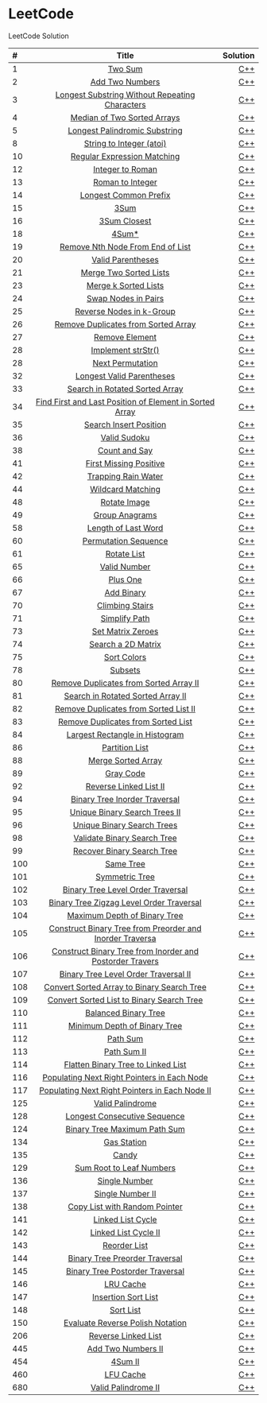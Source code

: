 # LeetCode
LeetCode Solution


| #    | Title                                                                                                                                                           | Solution                                                                                                                                          |
| :--- | :--------------------------------------:                                                                                                                        | ---------------------------------------:                                                                                                          |
| 1    | [Two Sum](https://leetcode.com/problems/two-sum/description/)                                                                                                   | [C++](https://github.com/starFalll/LeetCode/blob/master/algorithms/1.Two%20Sum.md)                                                                |
| 2    | [Add Two Numbers](https://leetcode.com/problems/add-two-numbers/description/)                                                                                   | [C++](https://github.com/starFalll/LeetCode/blob/master/algorithms/2.Add%20Two%20Numbers.md)                                                      |
| 3    | [Longest Substring Without Repeating Characters](https://leetcode.com/problems/longest-substring-without-repeating-characters/description/)                     | [C++](https://github.com/starFalll/LeetCode/blob/master/algorithms/3.Longest%20Substring%20Without%20Repeating%20Characters.md)                   |
| 4    | [Median of Two Sorted Arrays](https://leetcode.com/problems/median-of-two-sorted-arrays/description/)                                                           | [C++](https://github.com/starFalll/LeetCode/blob/master/algorithms/4.Median%20of%20Two%20Sorted%20Arrays.md)                                      |
| 5    | [Longest Palindromic Substring](https://leetcode.com/problems/longest-palindromic-substring/description/)                                                       | [C++](https://github.com/starFalll/LeetCode/blob/master/algorithms/5.Longest%20Palindromic%20Substring.md)                                        |
| 8    | [String to Integer (atoi)](https://leetcode.com/problems/string-to-integer-atoi/description/)                                                                   | [C++](https://github.com/starFalll/LeetCode/blob/master/algorithms/8.String%20to%20Integer%20(atoi).md)                                           |
| 10   | [Regular Expression Matching](https://leetcode.com/problems/regular-expression-matching/description/)                                                           | [C++](https://github.com/starFalll/LeetCode/blob/master/algorithms/10.Regular%20Expression%20Matching.md)                                         |
| 12   | [Integer to Roman](https://leetcode.com/problems/integer-to-roman/description/)                                                                                 | [C++](https://github.com/starFalll/LeetCode/blob/master/algorithms/12.Integer%20to%20Roman.md)                                                    |
| 13   | [Roman to Integer](https://leetcode.com/problems/roman-to-integer/description/)                                                                                 | [C++](https://github.com/starFalll/LeetCode/blob/master/algorithms/13.Roman%20to%20Integer.md)                                                    |
| 14   | [Longest Common Prefix](https://leetcode.com/problems/longest-common-prefix/description/)                                                                       | [C++](https://github.com/starFalll/LeetCode/blob/master/algorithms/14.Longest%20Common%20Prefix.md)                                               |
| 15   | [3Sum](https://leetcode.com/problems/3sum/description/)                                                                                                         | [C++](https://github.com/starFalll/LeetCode/blob/master/algorithms/15.3Sum.md)                                                                    |
| 16   | [3Sum Closest](https://leetcode.com/problems/3sum-closest/description/)                                                                                         | [C++](https://github.com/starFalll/LeetCode/blob/master/algorithms/16.3Sum%20Closest.md)                                                          |
| 18   | [4Sum*](https://leetcode.com/problems/4sum*/description/)                                                                                                       | [C++](https://github.com/starFalll/LeetCode/blob/master/algorithms/18.4Sum*.md)                                                                   |
| 19   | [Remove Nth Node From End of List](https://leetcode.com/problems/remove-nth-node-from-end-of-list/description/)                                                 | [C++](https://github.com/starFalll/LeetCode/blob/master/algorithms/19.Remove%20Nth%20Node%20From%20End%20of%20List.md)                            |
| 20   | [Valid Parentheses](https://leetcode.com/problems/valid-parentheses/description/)                                                                               | [C++](https://github.com/starFalll/LeetCode/blob/master/algorithms/20.Valid%20Parentheses.md)                                                     |
|21|[Merge Two Sorted Lists](https://leetcode.com/problems/merge-two-sorted-lists/description/)|[C++](https://github.com/starFalll/LeetCode/blob/master/algorithms/21.Merge%20Two%20Sorted%20Lists.md)|
|23|[Merge k Sorted Lists](https://leetcode.com/problems/merge-k-sorted-lists/description/)|[C++](https://github.com/starFalll/LeetCode/blob/master/algorithms/23.Merge%20k%20Sorted%20Lists.md)|
| 24   | [Swap Nodes in Pairs](https://leetcode.com/problems/swap-nodes-in-pairs/description/)                                                                           | [C++](https://github.com/starFalll/LeetCode/blob/master/algorithms/24.Swap%20Nodes%20in%20Pairs.md)                                               |
| 25   | [Reverse Nodes in k-Group](https://leetcode.com/problems/reverse-nodes-in-k-group/description/)                                                                 | [C++](https://github.com/starFalll/LeetCode/blob/master/algorithms/25.Reverse%20Nodes%20in%20k-Group.md)                                          |
| 26   | [Remove Duplicates from Sorted Array](https://leetcode.com/problems/remove-duplicates-from-sorted-array/description/)                                           | [C++](https://github.com/starFalll/LeetCode/blob/master/algorithms/26.Remove%20Duplicates%20from%20Sorted%20Array.md)                             |
| 27   | [Remove Element](https://leetcode.com/problems/remove-element/description/)                                                                                     | [C++](https://github.com/starFalll/LeetCode/blob/master/algorithms/27.Remove%20Element.md)                                                        |
| 28   | [Implement strStr()](https://leetcode.com/problems/implement-strstr/description/)                                                                               | [C++](https://github.com/starFalll/LeetCode/blob/master/algorithms/28.Implement%20strStr().md)                                                    |
| 28   | [Next Permutation](https://leetcode.com/problems/next-permutation/description/)                                                                                 | [C++](https://github.com/starFalll/LeetCode/blob/master/algorithms/28.Next%20Permutation.md)                                                      |
| 32   | [Longest Valid Parentheses](https://leetcode.com/problems/longest-valid-parentheses/description/)                                                               | [C++](https://github.com/starFalll/LeetCode/blob/master/algorithms/32.Longest%20Valid%20Parentheses.md)                                           |
| 33   | [Search in Rotated Sorted Array](https://leetcode.com/problems/search-in-rotated-sorted-array/description/)                                                     | [C++](https://github.com/starFalll/LeetCode/blob/master/algorithms/33.Search%20in%20Rotated%20Sorted%20Array.md)                                  |
|34|[Find First and Last Position of Element in Sorted Array](https://leetcode.com/problems/find-first-and-last-position-of-element-in-sorted-array/description/)|[C++](https://github.com/starFalll/LeetCode/blob/master/algorithms/34.Find%20First%20and%20Last%20Position%20of%20Element%20in%20Sorted%20Array.md)|
|35|[Search Insert Position](https://leetcode.com/problems/search-insert-position/description/)|[C++](https://github.com/starFalll/LeetCode/blob/master/algorithms/35.Search%20Insert%20Position.md)|
| 36   | [Valid Sudoku](https://leetcode.com/problems/valid-sudoku/description/)                                                                                         | [C++](https://github.com/starFalll/LeetCode/blob/master/algorithms/36.Valid%20Sudoku.md)                                                          |
| 38   | [Count and Say](https://leetcode.com/problems/count-and-say/description/)                                                                                       | [C++](https://github.com/starFalll/LeetCode/blob/master/algorithms/38.Count%20and%20Say.md)                                                       |
|41|[First Missing Positive](https://leetcode.com/problems/first-missing-positive/description/)|[C++](https://github.com/starFalll/LeetCode/blob/master/algorithms/41.First%20Missing%20Positive.md)|
| 42   | [Trapping Rain Water](https://leetcode.com/problems/trapping-rain-water/description/)                                                                           | [C++](https://github.com/starFalll/LeetCode/blob/master/algorithms/42.Trapping%20Rain%20Water.md)                                                 |
| 44   | [Wildcard Matching](https://leetcode.com/problems/wildcard-matching/description/)                                                                               | [C++](https://github.com/starFalll/LeetCode/blob/master/algorithms/44.Wildcard%20Matching.md)                                                     |
| 48   | [Rotate Image](https://leetcode.com/problems/rotate-image/description/)                                                                                         | [C++](https://github.com/starFalll/LeetCode/blob/master/algorithms/48.Rotate%20Image.md)                                                          |
| 49   | [Group Anagrams](https://leetcode.com/problems/group-anagrams/description/)                                                                                     | [C++](https://github.com/starFalll/LeetCode/blob/master/algorithms/49.Group%20Anagrams.md)                                                        |
| 58   | [Length of Last Word](https://leetcode.com/problems/length-of-last-word/description/)                                                                           | [C++](https://github.com/starFalll/LeetCode/blob/master/algorithms/58.Length%20of%20Last%20Word.md)                                               |
| 60   | [Permutation Sequence](https://leetcode.com/problems/permutation-sequence/description/)                                                                         | [C++](https://github.com/starFalll/LeetCode/blob/master/algorithms/60.Permutation%20Sequence.md)                                                  |
| 61   | [Rotate List](https://leetcode.com/problems/rotate-list/description/)                                                                                           | [C++](https://github.com/starFalll/LeetCode/blob/master/algorithms/61.Rotate%20List.md)                                                           |
| 65   | [Valid Number](https://leetcode.com/problems/valid-number/description/)                                                                                         | [C++](https://github.com/starFalll/LeetCode/blob/master/algorithms/65.Valid%20Number.md)                                                          |
| 66   | [Plus One](https://leetcode.com/problems/plus-one/description/)                                                                                                 | [C++](https://github.com/starFalll/LeetCode/blob/master/algorithms/66.Plus%20One.md)                                                              |
| 67   | [Add Binary](https://leetcode.com/problems/add-binary/description/)                                                                                             | [C++](https://github.com/starFalll/LeetCode/blob/master/algorithms/67.Add%20Binary.md)                                                            |
| 70   | [Climbing Stairs](https://leetcode.com/problems/climbing-stairs/description/)                                                                                   | [C++](https://github.com/starFalll/LeetCode/blob/master/algorithms/70.Climbing%20Stairs.md)                                                       |
| 71   | [Simplify Path](https://leetcode.com/problems/simplify-path/description/)                                                                                       | [C++](https://github.com/starFalll/LeetCode/blob/master/algorithms/71.Simplify%20Path.md)                                                         |
| 73   | [Set Matrix Zeroes](https://leetcode.com/problems/set-matrix-zeroes/description/)                                                                               | [C++](https://github.com/starFalll/LeetCode/blob/master/algorithms/73.Set%20Matrix%20Zeroes.md)                                                   |
|74|[Search a 2D Matrix](https://leetcode.com/problems/search-a-2d-matrix/description/)|[C++](https://github.com/starFalll/LeetCode/blob/master/algorithms/74.Search%20a%202D%20Matrix.md)|
|75|[Sort Colors](https://leetcode.com/problems/sort-colors/description/)|[C++](https://github.com/starFalll/LeetCode/blob/master/algorithms/75.Sort%20Colors.md)|
|78|[Subsets](https://leetcode.com/problems/subsets/description/)|[C++](https://github.com/starFalll/LeetCode/blob/master/algorithms/78.Subsets.md)|
| 80   | [Remove Duplicates from Sorted Array II](https://leetcode.com/problems/remove-duplicates-from-sorted-array-ii/description/)                                     | [C++](https://github.com/starFalll/LeetCode/blob/master/algorithms/80.Remove%20Duplicates%20from%20Sorted%20Array%20II.md)                        |
| 81   | [Search in Rotated Sorted Array II](https://leetcode.com/problems/search-in-rotated-sorted-array-ii/description/)                                               | [C++](https://github.com/starFalll/LeetCode/blob/master/algorithms/81.Search%20in%20Rotated%20Sorted%20Array%20II.md)                             |
| 82   | [Remove Duplicates from Sorted List II](https://leetcode.com/problems/remove-duplicates-from-sorted-list-ii/description/)                                       | [C++](https://github.com/starFalll/LeetCode/blob/master/algorithms/82.Remove%20Duplicates%20from%20Sorted%20List%20II.md)                         |
| 83   | [Remove Duplicates from Sorted List](https://leetcode.com/problems/remove-duplicates-from-sorted-list/description/)                                             | [C++](https://github.com/starFalll/LeetCode/blob/master/algorithms/83.Remove%20Duplicates%20from%20Sorted%20List.md)                              |
| 84   | [Largest Rectangle in Histogram](https://leetcode.com/problems/largest-rectangle-in-histogram/description/)                                                     | [C++](https://github.com/starFalll/LeetCode/blob/master/algorithms/84.Largest%20Rectangle%20in%20Histogram.md)                                    |
| 86   | [Partition List](https://leetcode.com/problems/partition-list/description/)                                                                                     | [C++](https://github.com/starFalll/LeetCode/blob/master/algorithms/86.Partition%20List.md)                                                        |
|88|[Merge Sorted Array](https://leetcode.com/problems/merge-sorted-array/description/)|[C++](https://github.com/starFalll/LeetCode/blob/master/algorithms/88.Merge%20Sorted%20Array.md)|
| 89   | [Gray Code](https://leetcode.com/problems/gray-code/description/)                                                                                               | [C++](https://github.com/starFalll/LeetCode/blob/master/algorithms/89.Gray%20Code.md)                                                             |
| 92   | [Reverse Linked List II](https://leetcode.com/problems/reverse-linked-list-ii/description/)                                                                     | [C++](https://github.com/starFalll/LeetCode/blob/master/algorithms/92.Reverse%20Linked%20List%20II.md)                                            |
| 94   | [Binary Tree Inorder Traversal](https://leetcode.com/problems/binary-tree-inorder-traversal/description/)                                                       | [C++](https://github.com/starFalll/LeetCode/blob/master/algorithms/94.Binary%20Tree%20Inorder%20Traversal.md)                                     |
| 95   | [Unique Binary Search Trees II](https://leetcode.com/problems/unique-binary-search-trees-ii/description/)                                                       | [C++](https://github.com/starFalll/LeetCode/blob/master/algorithms/95.Unique%20Binary%20Search%20Trees%20II.md)                                   |
| 96   | [Unique Binary Search Trees](https://leetcode.com/problems/unique-binary-search-trees/description/)                                                             | [C++](https://github.com/starFalll/LeetCode/blob/master/algorithms/96.Unique%20Binary%20Search%20Trees.md)                                        |
| 98   | [Validate Binary Search Tree](https://leetcode.com/problems/validate-binary-search-tree/description/)                                                           | [C++](https://github.com/starFalll/LeetCode/blob/master/algorithms/98.Validate%20Binary%20Search%20Tree.md)                                       |
| 99   | [Recover Binary Search Tree](https://leetcode.com/problems/recover-binary-search-tree/description/)                                                             | [C++](https://github.com/starFalll/LeetCode/blob/master/algorithms/99.Recover%20Binary%20Search%20Tree.md)                                        |
| 100  | [Same Tree](https://leetcode.com/problems/same-tree/description/)                                                                                               | [C++](https://github.com/starFalll/LeetCode/blob/master/algorithms/100.Same%20Tree.md)                                                            |
| 101  | [Symmetric Tree](https://leetcode.com/problems/symmetric-tree/description/)                                                                                     | [C++](https://github.com/starFalll/LeetCode/blob/master/algorithms/101.Symmetric%20Tree.md)                                                       |
| 102  | [Binary Tree Level Order Traversal](https://leetcode.com/problems/binary-tree-level-order-traversal/description/)                                               | [C++](https://github.com/starFalll/LeetCode/blob/master/algorithms/102.Binary%20Tree%20Level%20Order%20Traversal.md)                              |
| 103  | [Binary Tree Zigzag Level Order Traversal](https://leetcode.com/problems/binary-tree-zigzag-level-order-traversal/description/)                                 | [C++](https://github.com/starFalll/LeetCode/blob/master/algorithms/103.Binary%20Tree%20Zigzag%20Level%20Order%20Traversal.md)                     |
| 104  | [Maximum Depth of Binary Tree](https://leetcode.com/problems/maximum-depth-of-binary-tree/description/)                                                         | [C++](https://github.com/starFalll/LeetCode/blob/master/algorithms/104.Maximum%20Depth%20of%20Binary%20Tree.md)                                   |
| 105  | [Construct Binary Tree from Preorder and Inorder Traversa](https://leetcode.com/problems/construct-binary-tree-from-preorder-and-inorder-traversa/description/) | [C++](https://github.com/starFalll/LeetCode/blob/master/algorithms/105.Construct%20Binary%20Tree%20from%20Preorder%20and%20Inorder%20Traversa.md) |
| 106  | [Construct Binary Tree from Inorder and Postorder Travers](https://leetcode.com/problems/construct-binary-tree-from-inorder-and-postorder-travers/description/) | [C++](https://github.com/starFalll/LeetCode/blob/master/algorithms/106.Construct%20Binary%20Tree%20from%20Inorder%20and%20Postorder%20Travers.md) |
| 107  | [Binary Tree Level Order Traversal II](https://leetcode.com/problems/binary-tree-level-order-traversal-ii/description/)                                         | [C++](https://github.com/starFalll/LeetCode/blob/master/algorithms/107.Binary%20Tree%20Level%20Order%20Traversal%20II.md)                         |
| 108  | [Convert Sorted Array to Binary Search Tree](https://leetcode.com/problems/convert-sorted-array-to-binary-search-tree/description/)                             | [C++](https://github.com/starFalll/LeetCode/blob/master/algorithms/108.Convert%20Sorted%20Array%20to%20Binary%20Search%20Tree.md)                 |
| 109  | [Convert Sorted List to Binary Search Tree](https://leetcode.com/problems/convert-sorted-list-to-binary-search-tree/description/)                               | [C++](https://github.com/starFalll/LeetCode/blob/master/algorithms/109.Convert%20Sorted%20List%20to%20Binary%20Search%20Tree.md)                  |
| 110  | [Balanced Binary Tree](https://leetcode.com/problems/balanced-binary-tree/description/)                                                                         | [C++](https://github.com/starFalll/LeetCode/blob/master/algorithms/110.Balanced%20Binary%20Tree.md)                                               |
| 111  | [Minimum Depth of Binary Tree](https://leetcode.com/problems/minimum-depth-of-binary-tree/description/)                                                         | [C++](https://github.com/starFalll/LeetCode/blob/master/algorithms/111.Minium%20Depth%20of%20Binary%20Tree.md)                                   |
|112|[Path Sum](https://leetcode.com/problems/path-sum/description/)|[C++](https://github.com/starFalll/LeetCode/blob/master/algorithms/112.Path%20Sum.md)|
|113|[Path Sum II](https://leetcode.com/problems/path-sum-ii/description/)|[C++](https://github.com/starFalll/LeetCode/blob/master/algorithms/113.Path%20Sum%20II.md)|
| 114  | [Flatten Binary Tree to Linked List](https://leetcode.com/problems/flatten-binary-tree-to-linked-list/description/)                                             | [C++](https://github.com/starFalll/LeetCode/blob/master/algorithms/114.Flatten%20Binary%20Tree%20to%20Linked%20List.md)                           |
| 116  | [Populating Next Right Pointers in Each Node](https://leetcode.com/problems/populating-next-right-pointers-in-each-node/description/)                           | [C++](https://github.com/starFalll/LeetCode/blob/master/algorithms/116.Populating%20Next%20Right%20Pointers%20in%20Each%20Node.md)                |
| 117  | [Populating Next Right Pointers in Each Node II](https://leetcode.com/problems/populating-next-right-pointers-in-each-node-ii/description/)                     | [C++](https://github.com/starFalll/LeetCode/blob/master/algorithms/117.Populating%20Next%20Right%20Pointers%20in%20Each%20Node%20II.md)           |
| 125  | [Valid Palindrome](https://leetcode.com/problems/valid-palindrome/description/)                                                                                 | [C++](https://github.com/starFalll/LeetCode/blob/master/algorithms/125.Valid%20Palindrome.md)                                                     |
| 128  | [Longest Consecutive Sequence](https://leetcode.com/problems/longest-consecutive-sequence/description/)                                                         | [C++](https://github.com/starFalll/LeetCode/blob/master/algorithms/128.Longest%20Consecutive%20Sequence.md)                                       |
|124|[Binary Tree Maximum Path Sum](https://leetcode.com/problems/binary-tree-maximum-path-sum/description/)|[C++](https://github.com/starFalll/LeetCode/blob/master/algorithms/124.Binary%20Tree%20Maximum%20Path%20Sum.md)|
| 134  | [Gas Station](https://leetcode.com/problems/gas-station/description/)                                                                                           | [C++](https://github.com/starFalll/LeetCode/blob/master/algorithms/134.Gas%20Station.md)                                                          |
| 135  | [Candy](https://leetcode.com/problems/candy/description/)                                                                                                       | [C++](https://github.com/starFalll/LeetCode/blob/master/algorithms/135.Candy.md)                                                                  |
|129|[Sum Root to Leaf Numbers](https://leetcode.com/problems/sum-root-to-leaf-numbers/description/)|[C++](https://github.com/starFalll/LeetCode/blob/master/algorithms/129.Sum%20Root%20to%20Leaf%20Numbers.md)|
| 136  | [Single Number](https://leetcode.com/problems/single-number/description/)                                                                                       | [C++](https://github.com/starFalll/LeetCode/blob/master/algorithms/136.Single%20Number.md)                                                        |
| 137  | [Single Number II](https://leetcode.com/problems/single-number-ii/description/)                                                                                 | [C++](https://github.com/starFalll/LeetCode/blob/master/algorithms/137.Single%20Number%20II.md)                                                   |
| 138  | [Copy List with Random Pointer](https://leetcode.com/problems/copy-list-with-random-pointer/description/)                                                       | [C++](https://github.com/starFalll/LeetCode/blob/master/algorithms/138.Copy%20List%20with%20Random%20Pointer.md)                                  |
| 141  | [Linked List Cycle](https://leetcode.com/problems/linked-list-cycle/description/)                                                                               | [C++](https://github.com/starFalll/LeetCode/blob/master/algorithms/141.Linked%20List%20Cycle.md)                                                  |
| 142  | [Linked List Cycle II](https://leetcode.com/problems/linked-list-cycle-ii/description/)                                                                         | [C++](https://github.com/starFalll/LeetCode/blob/master/algorithms/142.Linked%20List%20Cycle%20II.md)                                             |
| 143  | [Reorder List](https://leetcode.com/problems/reorder-list/description/)                                                                                         | [C++](https://github.com/starFalll/LeetCode/blob/master/algorithms/143.Reorder%20List.md)                                                         |
| 144  | [ Binary Tree Preorder Traversal](https://leetcode.com/problems/-binary-tree-preorder-traversal/description/)                                                   | [C++](https://github.com/starFalll/LeetCode/blob/master/algorithms/144.%20Binary%20Tree%20Preorder%20Traversal.md)                                |
| 145  | [Binary Tree Postorder Traversal](https://leetcode.com/problems/binary-tree-postorder-traversal/description/)                                                   | [C++](https://github.com/starFalll/LeetCode/blob/master/algorithms/145.Binary%20Tree%20Postorder%20Traversal.md)                                  |
| 146  | [LRU Cache](https://leetcode.com/problems/lru-cache/description/)                                                                                               | [C++](https://github.com/starFalll/LeetCode/blob/master/algorithms/146.LRU%20Cache.md)                                                            |
|147|[Insertion Sort List](https://leetcode.com/problems/insertion-sort-list/description/)|[C++](https://github.com/starFalll/LeetCode/blob/master/algorithms/147.Insertion%20Sort%20List.md)|
|148|[Sort List](https://leetcode.com/problems/sort-list/description/)|[C++](https://github.com/starFalll/LeetCode/blob/master/algorithms/148.Sort%20List.md)|
| 150  | [Evaluate Reverse Polish Notation](https://leetcode.com/problems/evaluate-reverse-polish-notation/description/)                                                 | [C++](https://github.com/starFalll/LeetCode/blob/master/algorithms/150.Evaluate%20Reverse%20Polish%20Notation.md)                                 |
| 206  | [Reverse Linked List](https://leetcode.com/problems/reverse-linked-list/description/)                                                                           | [C++](https://github.com/starFalll/LeetCode/blob/master/algorithms/206.Reverse%20Linked%20List.md)                                                |
| 445  | [Add Two Numbers II](https://leetcode.com/problems/add-two-numbers-ii/description/)                                                                             | [C++](https://github.com/starFalll/LeetCode/blob/master/algorithms/445.Add%20Two%20Numbers%20II.md)                                               |
| 454  | [4Sum II](https://leetcode.com/problems/4sum-ii/description/)                                                                                                   | [C++](https://github.com/starFalll/LeetCode/blob/master/algorithms/454.4Sum%20II.md)                                                              |
| 460  | [LFU Cache](https://leetcode.com/problems/lfu-cache/description/)                                                                                               | [C++](https://github.com/starFalll/LeetCode/blob/master/algorithms/460.LFU%20Cache.md)                                                            |
| 680  | [Valid Palindrome II](https://leetcode.com/problems/valid-palindrome-ii/description/)                                                                           | [C++](https://github.com/starFalll/LeetCode/blob/master/algorithms/680.Valid%20Palindrome%20II.md)                                                |
